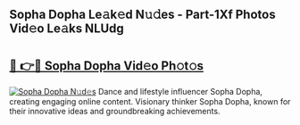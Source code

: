 ## Sopha Dopha Le𝚊k𝚎d N𝚞𝚍es - Part-1Xf Photos Vid𝚎o Le𝚊ks NLUdg

# <h2><a href="http://fbb97r4.evod.top/?m=Sopha+Dopha">🔗 👉🔴 Sopha Dopha Vid𝚎o Ph𝚘t𝚘s</a></h2>

[![Sopha Dopha N𝚞d𝚎s](https://i.imgur.com/8V9OHl7.gif)](http://fbb97r4.evod.top/?m=Sopha+Dopha)
Dance and lifestyle influencer Sopha Dopha, creating engaging online content. Visionary thinker Sopha Dopha, known for their innovative ideas and groundbreaking achievements. 
